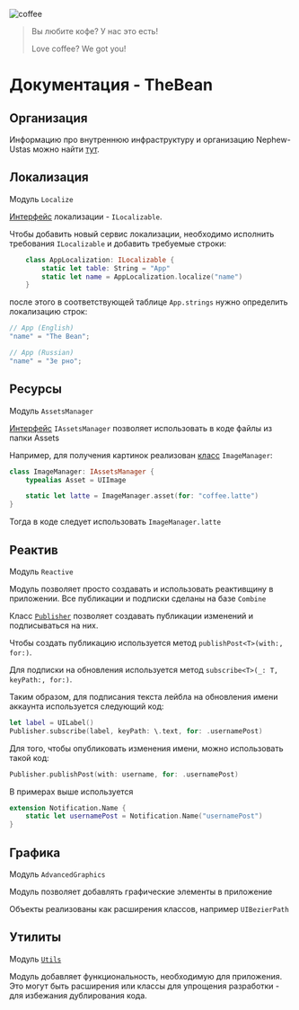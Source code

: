 ![coffee](https://user-images.githubusercontent.com/51203539/160007650-3f1aef5a-b351-458e-909b-c19bd10844d6.png)

> Вы любите кофе? У нас это есть!
> 
> Love coffee? We got you!

# Документация - TheBean
## Организация
Информацию про внутреннюю инфраструктуру и организацию Nephew-Ustas можно найти [тут](https://github.com/Nephew-Ustas/Nephew-Ustas#readme).

## Локализация
Модуль `Localize`

[Интерфейс](https://github.com/Nephew-Ustas/TheBean/blob/11cbecabf6beee338b9b0e12d3f28feb8a37a52d/TheBean/Localization/ILocalizable.swift#L10) локализации - `ILocalizable`.

Чтобы добавить новый сервис локализации, необходимо исполнить требования `ILocalizable` и добавить требуемые строки:

```swift
    class AppLocalization: ILocalizable {
        static let table: String = "App"
        static let name = AppLocalization.localize("name")
    }
```

после этого в соответствующей таблице `App.strings` нужно определить локализацию строк:

```swift
// App (English)
"name" = "The Bean";
```

```swift
// App (Russian)
"name" = "Зе рно";
```

## Ресурсы
Модуль `AssetsManager`

[Интерфейс]() `IAssetsManager` позволяет использовать в коде файлы из папки Assets

Например, для получения картинок реализован [класс]() `ImageManager`:
```swift
class ImageManager: IAssetsManager {
    typealias Asset = UIImage

    static let latte = ImageManager.asset(for: "coffee.latte")
}
```

Тогда в коде следует использовать `ImageManager.latte`
## Реактив
Модуль `Reactive`

Модуль позволяет просто создавать и использовать реактивщину в приложении. Все публикации и подписки сделаны на базе `Combine`

Класс [`Publisher`](https://github.com/Nephew-Ustas/TheBean/blob/5275158b6fc56e4e2840b4c1425f202a1adffeef/TheBean/Model/Account/Notifications.swift#L15) позволяет создавать публикации изменений и подписываться на них.

Чтобы создать публикацию используется метод `publishPost<T>(with:, for:)`.

Для подписки на обновления используется метод `subscribe<T>(_: T, keyPath:, for:)`.

Таким образом, для подписания текста лейбла на обновления имени аккаунта используется следующий код:
```swift
let label = UILabel()
Publisher.subscribe(label, keyPath: \.text, for: .usernamePost)
```

Для того, чтобы опубликовать изменения имени, можно использовать такой код:
```swift
Publisher.publishPost(with: username, for: .usernamePost)
```

В примерах выше используется
```swift
extension Notification.Name {
    static let usernamePost = Notification.Name("usernamePost")
}
```

## Графика
Модуль `AdvancedGraphics`

Модуль позволяет добавлять графические элементы в приложение

Объекты реализованы как расширения классов, например `UIBezierPath`

## Утилиты
Модуль [`Utils`](https://github.com/Nephew-Ustas/TheBean/tree/main/LocalPods/Utils)

Модуль добавляет функциональность, необходимую для приложения. Это могут быть расширения или классы для упрощения разработки - для избежания дублирования кода.